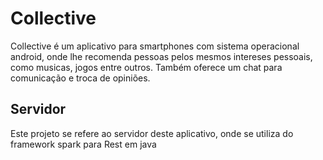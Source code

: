 # Collective

Collective é um aplicativo para smartphones com sistema operacional android, onde lhe recomenda pessoas pelos mesmos intereses pessoais, como musicas, jogos entre outros. Também oferece um chat para comunicação e troca de opiniões.

## Servidor

Este projeto se refere ao servidor deste aplicativo, onde se utiliza do framework spark para Rest em java
